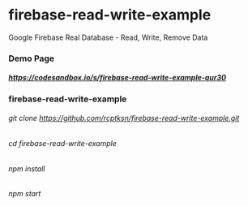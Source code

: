 # firebase-read-write-example
Google Firebase Real Database - Read, Write, Remove Data

### Demo Page
##### https://codesandbox.io/s/firebase-read-write-example-qur30

### firebase-read-write-example
###### git clone https://github.com/rcptksn/firebase-read-write-example.git
###### cd firebase-read-write-example
###### npm install
###### npm start
